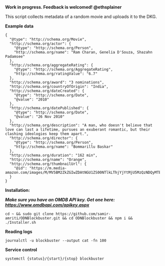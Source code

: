 **Work in progress. Feedback is welcomed! @ethsplainer**
</br>

This script collects metadata of a random movie and uploads it to the DKG.

**Example data**
```
{
  "@type": "http://schema.org/Movie",
  "http://schema.org/actor": {
    "@type": "http://schema.org/Person",
    "http://schema.org/name": "Ram Charan, Genelia D'Souza, Shazahn Padamsee"
  },
  "http://schema.org/aggregateRating": {
    "@type": "http://schema.org/AggregateRating",
    "http://schema.org/ratingValue": "6.7"
  },
  "http://schema.org/award": "3 nominations",
  "http://schema.org/countryOfOrigin": "India",
  "http://schema.org/dateCreated": {
    "@type": "http://schema.org/Date",
    "@value": "2010"
  },
  "http://schema.org/datePublished": {
    "@type": "http://schema.org/Date",
    "@value": "26 Nov 2010"
  },
  "http://schema.org/description": "A man, who doesn't believe that love can last a lifetime, pursues an exuberant romantic, but their clashing ideologies keep them apart.",
  "http://schema.org/director": {
    "@type": "http://schema.org/Person",
    "http://schema.org/name": "Bommarillu Baskar"
  },
  "http://schema.org/duration": "162 min",
  "http://schema.org/name": "Orange",
  "http://schema.org/thumbnailUrl": {
    "@id": "https://m.media-amazon.com/images/M/MV5BM2ZkZGIwZDAtNGU1ZS00NTlkLThjYjYtMjU5MzQzNDQyMTBmXkEyXkFqcGdeQXVyODA2ODM3NDQ@._V1_SX300.jpg"
  }
}
```

**Installation:**

***Make sure you have an OMDB API key. Get one here: https://www.omdbapi.com/apikey.aspx***
```
cd ~ && sudo git clone https://github.com/samir-amriti/ODNBlockbuster.git && cd ODNBlockbuster && npm i && ./Installer.sh
```
**Reading logs**
```
journalctl -u blockbuster --output cat -fn 100
```
**Service control**
```
systemctl {status}/{start}/{stop} blockbuster
```
